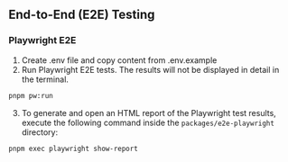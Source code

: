 ## End-to-End (E2E) Testing

### Playwright E2E

1. Create .env file and copy content from .env.example
2. Run Playwright E2E tests. The results will not be displayed in detail in the terminal.

```bash
pnpm pw:run
```

3. To generate and open an HTML report of the Playwright test results, execute the following command inside the `packages/e2e-playwright` directory:

```bash
pnpm exec playwright show-report
```

